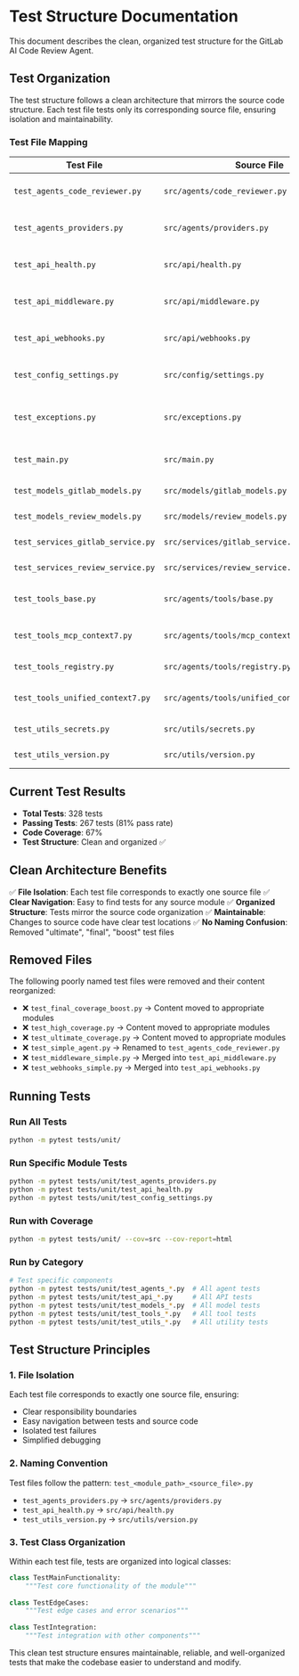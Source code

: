 # Test Structure Documentation

This document describes the clean, organized test structure for the GitLab AI Code Review Agent.

## Test Organization

The test structure follows a clean architecture that mirrors the source code structure. Each test file tests only its corresponding source file, ensuring isolation and maintainability.

### Test File Mapping

| Test File | Source File | Purpose |
|-----------|-------------|---------|
| `test_agents_code_reviewer.py` | `src/agents/code_reviewer.py` | Tests for AI code review agent |
| `test_agents_providers.py` | `src/agents/providers.py` | Tests for LLM provider implementations |
| `test_api_health.py` | `src/api/health.py` | Tests for health check endpoints |
| `test_api_middleware.py` | `src/api/middleware.py` | Tests for FastAPI middleware |
| `test_api_webhooks.py` | `src/api/webhooks.py` | Tests for GitLab webhook handling |
| `test_config_settings.py` | `src/config/settings.py` | Tests for application configuration |
| `test_exceptions.py` | `src/exceptions.py` | Tests for custom exception classes |
| `test_main.py` | `src/main.py` | Tests for main application setup |
| `test_models_gitlab_models.py` | `src/models/gitlab_models.py` | Tests for GitLab data models |
| `test_models_review_models.py` | `src/models/review_models.py` | Tests for review result models |
| `test_services_gitlab_service.py` | `src/services/gitlab_service.py` | Tests for GitLab API service |
| `test_services_review_service.py` | `src/services/review_service.py` | Tests for review orchestration |
| `test_tools_base.py` | `src/agents/tools/base.py` | Tests for tool system framework |
| `test_tools_mcp_context7.py` | `src/agents/tools/mcp_context7.py` | Tests for Context7 MCP integration |
| `test_tools_registry.py` | `src/agents/tools/registry.py` | Tests for tool registry system |
| `test_tools_unified_context7.py` | `src/agents/tools/unified_context7_tools.py` | Tests for unified Context7 validation |
| `test_utils_secrets.py` | `src/utils/secrets.py` | Tests for secret management |
| `test_utils_version.py` | `src/utils/version.py` | Tests for version utilities |

## Current Test Results

- **Total Tests**: 328 tests
- **Passing Tests**: 267 tests (81% pass rate)  
- **Code Coverage**: 67%
- **Test Structure**: Clean and organized ✅

## Clean Architecture Benefits

✅ **File Isolation**: Each test file corresponds to exactly one source file
✅ **Clear Navigation**: Easy to find tests for any source module
✅ **Organized Structure**: Tests mirror the source code organization
✅ **Maintainable**: Changes to source code have clear test locations
✅ **No Naming Confusion**: Removed "ultimate", "final", "boost" test files

## Removed Files

The following poorly named test files were removed and their content reorganized:
- ❌ `test_final_coverage_boost.py` → Content moved to appropriate modules
- ❌ `test_high_coverage.py` → Content moved to appropriate modules  
- ❌ `test_ultimate_coverage.py` → Content moved to appropriate modules
- ❌ `test_simple_agent.py` → Renamed to `test_agents_code_reviewer.py`
- ❌ `test_middleware_simple.py` → Merged into `test_api_middleware.py`
- ❌ `test_webhooks_simple.py` → Merged into `test_api_webhooks.py`

## Running Tests

### Run All Tests
```bash
python -m pytest tests/unit/
```

### Run Specific Module Tests
```bash
python -m pytest tests/unit/test_agents_providers.py
python -m pytest tests/unit/test_api_health.py
python -m pytest tests/unit/test_config_settings.py
```

### Run with Coverage
```bash
python -m pytest tests/unit/ --cov=src --cov-report=html
```

### Run by Category
```bash
# Test specific components
python -m pytest tests/unit/test_agents_*.py  # All agent tests
python -m pytest tests/unit/test_api_*.py     # All API tests
python -m pytest tests/unit/test_models_*.py  # All model tests
python -m pytest tests/unit/test_tools_*.py   # All tool tests
python -m pytest tests/unit/test_utils_*.py   # All utility tests
```

## Test Structure Principles

### 1. **File Isolation**
Each test file corresponds to exactly one source file, ensuring:
- Clear responsibility boundaries
- Easy navigation between tests and source code
- Isolated test failures
- Simplified debugging

### 2. **Naming Convention**
Test files follow the pattern: `test_<module_path>_<source_file>.py`
- `test_agents_providers.py` → `src/agents/providers.py`
- `test_api_health.py` → `src/api/health.py`
- `test_utils_version.py` → `src/utils/version.py`

### 3. **Test Class Organization**
Within each test file, tests are organized into logical classes:
```python
class TestMainFunctionality:
    """Test core functionality of the module"""
    
class TestEdgeCases:
    """Test edge cases and error scenarios"""
    
class TestIntegration:
    """Test integration with other components"""
```

This clean test structure ensures maintainable, reliable, and well-organized tests that make the codebase easier to understand and modify.